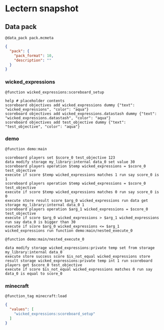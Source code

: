 # Lectern snapshot

## Data pack

`@data_pack pack.mcmeta`

```json
{
  "pack": {
    "pack_format": 10,
    "description": ""
  }
}
```

### wicked_expressions

`@function wicked_expressions:scoreboard_setup`

```mcfunction
help # placeholder contents
scoreboard objectives add wicked_expressions dummy {"text": "wicked_expressions", "color": "aqua"}
scoreboard objectives add wicked_expressions.datastash dummy {"text": "wicked_expressions.datastash", "color": "aqua"}
scoreboard objectives add test_objective dummy {"text": "test_objective", "color": "aqua"}
```

### demo

`@function demo:main`

```mcfunction
scoreboard players set $score_0 test_objective 123
data modify storage my_library:internal data_0 set value 30
scoreboard players operation $temp wicked_expressions = $score_0 test_objective
execute if score $temp wicked_expressions matches 1 run say score_0 is 1
scoreboard players operation $temp wicked_expressions = $score_0 test_objective
execute if score $temp wicked_expressions matches 0 run say score_0 is 0
execute store result score $arg_0 wicked_expressions run data get storage my_library:internal data_0 1
scoreboard players operation $arg_1 wicked_expressions = $score_0 test_objective
execute if score $arg_0 wicked_expressions > $arg_1 wicked_expressions run say data_0 is bigger than 30
execute if score $arg_0 wicked_expressions <= $arg_1 wicked_expressions run function demo:main/nested_execute_0
```

`@function demo:main/nested_execute_0`

```mcfunction
data modify storage wicked_expressions:private temp set from storage my_library:internal data_0
execute store success score $is_not_equal wicked_expressions store result storage wicked_expressions:private temp int 1 run scoreboard players get $score_0 test_objective
execute if score $is_not_equal wicked_expressions matches 0 run say data_0 is equal to score_0
```

### minecraft

`@function_tag minecraft:load`

```json
{
  "values": [
    "wicked_expressions:scoreboard_setup"
  ]
}
```
